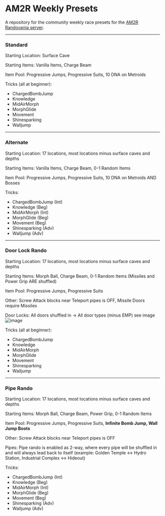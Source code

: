 # AM2R Weekly Presets

A repository for the community weekly race presets for the [AM2R Randovania server](discord.gg/TkRYXfewTA).


---
### Standard

Starting Location: Surface Cave

Starting Items: Vanilla Items, Charge Beam

Item Pool: Progressive Jumps, Progressive Suits, 10 DNA on Metroids

Tricks (all at beginner): 
- ChargedBombJump
- Knowledge
- MidAirMorph
- MorphGlide
- Movement
- Shinesparking
- Walljump

---
### Alternate

Starting Location: 17 locations, most locations minus surface caves and depths

Starting Items: Vanilla Items, Charge Beam, 0-1 Random Items

Item Pool: Progressive Jumps, Progressive Suits, 10 DNA on Metroids AND Bosses

Tricks: 
- ChargedBombJump (Int)
- Knowledge (Beg)
- MidAirMorph (Int)
- MorphGlide (Beg)
- Movement (Beg)
- Shinesparking (Adv)
- Walljump (Adv)

---
### Door Lock Rando

Starting Location: 17 locations, most locations minus surface caves and depths

Starting Items: Morph Ball, Charge Beam, 0-1 Random Items (Missiles and Power Grip ARE shuffled)

Item Pool: Progressive Jumps, Progressive Suits

Other: Screw Attack blocks near Teleport pipes is OFF, Missile Doors require Missiles

Door Locks: All doors shuffled in -> All door types (minus EMP) see image
![image](https://github.com/JeffGainsNGames/am2r_weekly/assets/125271738/31d36609-164d-4cd6-9ac5-cd51ea019771)

Tricks (all at beginner): 
- ChargedBombJump
- Knowledge
- MidAirMorph
- MorphGlide
- Movement
- Shinesparking
- Walljump

---
### Pipe Rando

Starting Location: 17 locations, most locations minus surface caves and depths

Starting Items: Morph Ball, Charge Beam, Power Grip, 0-1 Random Items

Item Pool: Progressive Jumps, Progressive Suits, **Infinite Bomb Jump, Wall Jump Boots**

Other: Screw Attack blocks near Teleport pipes is OFF

Pipes: Pipe rando is enabled as 2-way, where every pipe will be shuffled in and will always lead back to itself (example: Golden Temple <-> Hydro Station, Industrial Complex <-> Hideout)

Tricks: 
- ChargedBombJump (Int)
- Knowledge (Beg)
- MidAirMorph (Int)
- MorphGlide (Beg)
- Movement (Beg)
- Shinesparking (Adv)
- Walljump (Adv)
